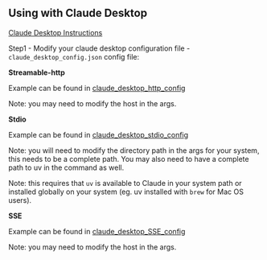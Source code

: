 ## Using with Claude Desktop

[Claude Desktop Instructions](https://modelcontextprotocol.io/quickstart/user)

Step1 - Modify your claude desktop configuration file -  `claude_desktop_config.json` config file:

**Streamable-http**

Example can be found in [claude_desktop_http_config](../../test/Claude_Desktop_Config_Files/claude_desktop_http_config)

Note: you may need to modify the host in the args.


**Stdio**

Example can be found in [claude_desktop_stdio_config](../../test/Claude_Desktop_Config_Files/claude_desktop_stdio_config)

Note: you will need to modify the directory path in the args for your system, this needs to be a complete path.  You may also need to have a complete path to uv in the command as well.

Note: this requires that `uv` is available to Claude in your system path or installed globally on your system (eg. uv installed with `brew` for Mac OS users).

**SSE**

Example can be found in [claude_desktop_SSE_config](../../test/Claude_Desktop_Config_Files/claude_desktop_SSE_config)

Note: you may need to modify the host in the args.
